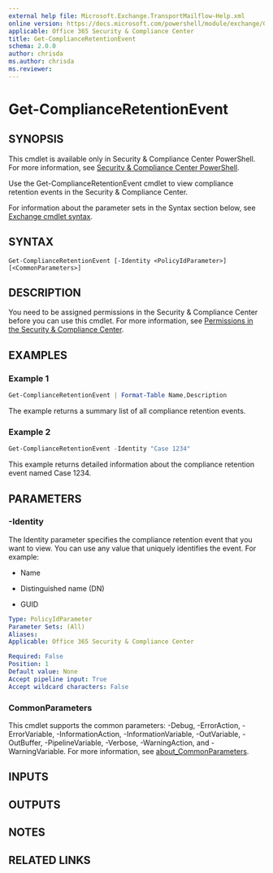 ```yaml
---
external help file: Microsoft.Exchange.TransportMailflow-Help.xml
online version: https://docs.microsoft.com/powershell/module/exchange/Get-ComplianceRetentionEvent
applicable: Office 365 Security & Compliance Center
title: Get-ComplianceRetentionEvent
schema: 2.0.0
author: chrisda
ms.author: chrisda
ms.reviewer:
---
```


# Get-ComplianceRetentionEvent

## SYNOPSIS
This cmdlet is available only in Security & Compliance Center PowerShell. For more information, see [Security & Compliance Center PowerShell](https://docs.microsoft.com/powershell/exchange/scc-powershell).

Use the Get-ComplianceRetentionEvent cmdlet to view compliance retention events in the Security & Compliance Center.

For information about the parameter sets in the Syntax section below, see [Exchange cmdlet syntax](https://docs.microsoft.com/powershell/exchange/exchange-cmdlet-syntax).

## SYNTAX

```
Get-ComplianceRetentionEvent [-Identity <PolicyIdParameter>] [<CommonParameters>]
```

## DESCRIPTION
You need to be assigned permissions in the Security & Compliance Center before you can use this cmdlet. For more information, see [Permissions in the Security & Compliance Center](https://docs.microsoft.com/microsoft-365/security/office-365-security/permissions-in-the-security-and-compliance-center).

## EXAMPLES

### Example 1
```powershell
Get-ComplianceRetentionEvent | Format-Table Name,Description
```

The example returns a summary list of all compliance retention events.

### Example 2
```powershell
Get-ComplianceRetentionEvent -Identity "Case 1234"
```

This example returns detailed information about the compliance retention event named Case 1234.

## PARAMETERS

### -Identity
The Identity parameter specifies the compliance retention event that you want to view. You can use any value that uniquely identifies the event. For example:

- Name

- Distinguished name (DN)

- GUID

```yaml
Type: PolicyIdParameter
Parameter Sets: (All)
Aliases:
Applicable: Office 365 Security & Compliance Center

Required: False
Position: 1
Default value: None
Accept pipeline input: True
Accept wildcard characters: False
```

### CommonParameters
This cmdlet supports the common parameters: -Debug, -ErrorAction, -ErrorVariable, -InformationAction, -InformationVariable, -OutVariable, -OutBuffer, -PipelineVariable, -Verbose, -WarningAction, and -WarningVariable. For more information, see [about_CommonParameters](https://go.microsoft.com/fwlink/p/?LinkID=113216).

## INPUTS

###  

## OUTPUTS

###  

## NOTES

## RELATED LINKS
